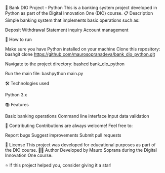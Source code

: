 🏦 Bank DIO Project - Python
This is a banking system project developed in Python as part of the Digital Innovation One (DIO) course.
📋 Description
Simple banking system that implements basic operations such as:

Deposit
Withdrawal
Statement inquiry
Account management

🚀 How to run

Make sure you have Python installed on your machine
Clone this repository:
bashgit clone https://github.com/maurosopranadeva/bank_dio_python.git

Navigate to the project directory:
bashcd bank_dio_python

Run the main file:
bashpython main.py


🛠️ Technologies used

Python 3.x

📚 Features

 Basic banking operations
 Command line interface
 Input data validation

🤝 Contributing
Contributions are always welcome! Feel free to:

Report bugs
Suggest improvements
Submit pull requests

📄 License
This project was developed for educational purposes as part of the DIO course.
👨‍💻 Author
Developed by Mauro Soprana during the Digital Innovation One course.

⭐ If this project helped you, consider giving it a star!